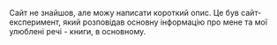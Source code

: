 Сайт не знайшов, але можу написати короткий опис. Це був сайт-експеримент, який розповідав основну інформацію про мене та мої улюблені речі - книги, в основному.
